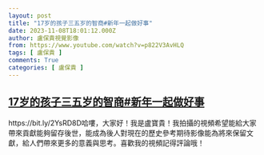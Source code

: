 ```yaml
---
layout: post
title: "17岁的孩子三五岁的智商#新年一起做好事"
date: 2023-11-08T18:01:12.000Z
author: 盧保貴視覺影像
from: https://www.youtube.com/watch?v=p822V3AvHLQ
tags: [ 盧保貴 ]
comments: True
categories: [ 盧保貴 ]
---
```

<!--1699466472000-->
[17岁的孩子三五岁的智商#新年一起做好事](https://www.youtube.com/watch?v=p822V3AvHLQ)
------

<div>
https://bit.ly/2YsRD8D哈嘍，大家好！我是盧寶貴！我拍攝的視頻希望能給大家帶來貢獻能夠留存後世，能成為後人對現在的歷史參考期待影像能為將來保留文獻，給人們帶來更多的意義與思考。喜歡我的視頻記得評論哦！
</div>
